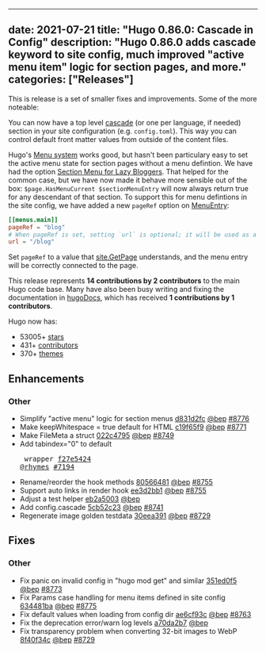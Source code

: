 
---
date: 2021-07-21
title: "Hugo 0.86.0: Cascade in Config"
description: "Hugo 0.86.0 adds cascade keyword to site config, much improved \"active menu item\" logic for section pages, and more."
categories: ["Releases"]
---

This is release is a set of smaller fixes and improvements. Some of the more noteable:

You can now have a top level [cascade](https://gohugo.io/content-management/front-matter#front-matter-cascade) (or one per language, if needed) section in your site configuration (e.g. `config.toml`). This way you can control default front matter values from outside of the content files.

Hugo's [Menu system](https://gohugo.io/content-management/menus/) works good, but hasn't been particulary easy to set the active menu state for section pages without a menu defintion. We have had the option [Section Menu for Lazy Bloggers](https://gohugo.io/templates/menu-templates/#section-menu-for-lazy-bloggers). That helped for the common case, but we have now made it behave more sensible out of the box: `$page.HasMenuCurrent $sectionMenuEntry` will now always return true for any descendant of that section. To support this for menu defintions in the site config, we have added a new `pageRef` option on [MenuEntry](https://gohugo.io/variables/menus/#menu-entry-variables):

```toml
[[menus.main]]
pageRef = "blog"
# When pageRef is set, setting `url` is optional; it will be used as a fallback if the page is not found.
url = "/blog"
```

Set `pageRef` to a value that [site.GetPage](https://gohugo.io/functions/getpage/) understands, and the menu entry will be correctly connected to the page.

This release represents **14 contributions by 2 contributors** to the main Hugo code base.
Many have also been busy writing and fixing the documentation in [hugoDocs](https://github.com/gohugoio/hugoDocs),
which has received **1 contributions by 1 contributors**.

Hugo now has:

* 53005+ [stars](https://github.com/gohugoio/hugo/stargazers)
* 431+ [contributors](https://github.com/gohugoio/hugo/graphs/contributors)
* 370+ [themes](http://themes.gohugo.io/)

## Enhancements

### Other

* Simplify "active menu" logic for section menus [d831d2fc](https://github.com/gohugoio/hugo/commit/d831d2fce8198fb814ea4d3d8c311db5c388d04c) [@bep](https://github.com/bep) [#8776](https://github.com/gohugoio/hugo/issues/8776)
* Make keepWhitespace = true default for HTML [c19f65f9](https://github.com/gohugoio/hugo/commit/c19f65f956739ab76c38222d48a3e461525e31af) [@bep](https://github.com/bep) [#8771](https://github.com/gohugoio/hugo/issues/8771)
* Make FileMeta a struct [022c4795](https://github.com/gohugoio/hugo/commit/022c4795510306e08a4aba31504ca382d41c7fac) [@bep](https://github.com/bep) [#8749](https://github.com/gohugoio/hugo/issues/8749)
* Add tabindex="0" to default <pre> wrapper [f27e5424](https://github.com/gohugoio/hugo/commit/f27e542442d19436f1428cc22bb03aca398d37a7) [@rhymes](https://github.com/rhymes) [#7194](https://github.com/gohugoio/hugo/issues/7194)
* Rename/reorder the hook methods [80566481](https://github.com/gohugoio/hugo/commit/805664818d0e1f95a3474271c2db3e5f49db26ba) [@bep](https://github.com/bep) [#8755](https://github.com/gohugoio/hugo/issues/8755)
* Support auto links in render hook [ee3d2bb1](https://github.com/gohugoio/hugo/commit/ee3d2bb1d3974584f47cde7c973fbd1ae1f512b6) [@bep](https://github.com/bep) [#8755](https://github.com/gohugoio/hugo/issues/8755)
* Adjust a test helper [eb2a5003](https://github.com/gohugoio/hugo/commit/eb2a500367780b07d67c301ce7c866e6b67aa687) [@bep](https://github.com/bep) 
* Add config.cascade [5cb52c23](https://github.com/gohugoio/hugo/commit/5cb52c23150032b3fdb211a095745c512369b463) [@bep](https://github.com/bep) [#8741](https://github.com/gohugoio/hugo/issues/8741)
* Regenerate image golden testdata [30eea391](https://github.com/gohugoio/hugo/commit/30eea3915b67f72611a3b2f4547146d4c6a96864) [@bep](https://github.com/bep) [#8729](https://github.com/gohugoio/hugo/issues/8729)

## Fixes

### Other

* Fix panic on invalid config in "hugo mod get" and similar [351ed0f5](https://github.com/gohugoio/hugo/commit/351ed0f569f96aff29b03925bf5154d80a164e00) [@bep](https://github.com/bep) [#8773](https://github.com/gohugoio/hugo/issues/8773)
* Fix Params case handling for menu items defined in site config [634481ba](https://github.com/gohugoio/hugo/commit/634481ba8cfcd865ba0d8811d8834f6af45663d7) [@bep](https://github.com/bep) [#8775](https://github.com/gohugoio/hugo/issues/8775)
* Fix default values when loading from config dir [ae6cf93c](https://github.com/gohugoio/hugo/commit/ae6cf93c84c3584b111f4b9fa3fb4e3f63d37915) [@bep](https://github.com/bep) [#8763](https://github.com/gohugoio/hugo/issues/8763)
* Fix the deprecation error/warn log levels [a70da2b7](https://github.com/gohugoio/hugo/commit/a70da2b74a6af0834cce9668cdb6acdb1c86a4c0) [@bep](https://github.com/bep) 
* Fix transparency problem when converting 32-bit images to WebP [8f40f34c](https://github.com/gohugoio/hugo/commit/8f40f34cd10a98598bb822ec633fd5d0ea64b612) [@bep](https://github.com/bep) [#8729](https://github.com/gohugoio/hugo/issues/8729)





